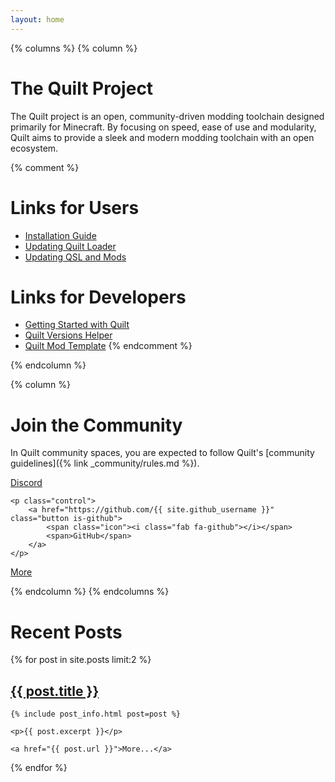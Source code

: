 ```yaml
---
layout: home
---
```


{% columns %}
{% column %}
# The Quilt Project

The Quilt project is an open, community-driven modding toolchain designed
primarily for Minecraft. By focusing on speed, ease of use and modularity,
Quilt aims to provide a sleek and modern modding toolchain with an open
ecosystem.

{% comment %}
# Links for Users
- [Installation Guide]()
- [Updating Quilt Loader]()
- [Updating QSL and Mods]()

# Links for Developers
- [Getting Started with Quilt]()
- [Quilt Versions Helper]()
- [Quilt Mod Template]()
{% endcomment %}

{% endcolumn %}

{% column %}
# Join the Community

In Quilt community spaces, you are expected to follow Quilt's [community
guidelines]({% link _community/rules.md %}).

<div class="field is-grouped is-grouped-centered font-header">
    <p class="control">
        <a href="{{ site.discord_community }}" class="button is-discord">
            <span class="icon"><i class="fab fa-discord"></i></span>
            <span>Discord</span>
        </a>
    </p>

    <p class="control">
        <a href="https://github.com/{{ site.github_username }}" class="button is-github">
            <span class="icon"><i class="fab fa-github"></i></span>
            <span>GitHub</span>
        </a>
    </p>
</div>

<div class="field is-grouped is-grouped-centered font-header">
    <p class="control">
        <a href="{% link _community/index.md %}" class="button is-primary">
            <span class="icon"><i class="fas fa-ellipsis-h"></i></span> 
            <span>More</span>
        </a>
    </p>
</div>

{% endcolumn %}
{% endcolumns %}

# Recent Posts

{% for post in site.posts limit:2 %}
<article class="blog-post">
    <h2 class="subtitle"><a href="{{ post.url }}">{{ post.title }}</a></h2>

    {% include post_info.html post=post %}

    <p>{{ post.excerpt }}</p>

    <a href="{{ post.url }}">More...</a>
</article>
{% endfor %}

